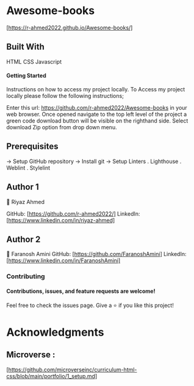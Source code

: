 # Awesome-books
[https://r-ahmed2022.github.io/Awesome-books/]



## Built With

HTML
CSS
Javascript

#### Getting Started

Instructions on how to access my project locally. To Access my project locally please follow the following instructions;

Enter this url: https://github.com/r-ahmed2022/Awesome-books in your web browser.
Once opened navigate to the top left level of the project a green code download button will be visible on the righthand side.
Select download Zip option from drop down menu.

## Prerequisites

-> Setup GitHub repository
-> Install git
-> Setup Linters
. Lighthouse
. Weblint
. Stylelint

## Author 1
👤 Riyaz Ahmed

GitHub: [https://github.com/r-ahmed2022/] 
LinkedIn: [https://www.linkedin.com/in/riyaz-ahmed]

## Author 2
👤 Faranosh Amini
GitHub: [https://github.com/FaranoshAmini] 
LinkedIn: [https://www.linkedin.com/in/FaranoshAmini]

### Contributing

#### Contributions, issues, and feature requests are welcome!

Feel free to check the issues page.
Give a ⭐️ if you like this project!

# Acknowledgments

## Microverse : 
[https://github.com/microverseinc/curriculum-html-css/blob/main/portfolio/1_setup.md]


